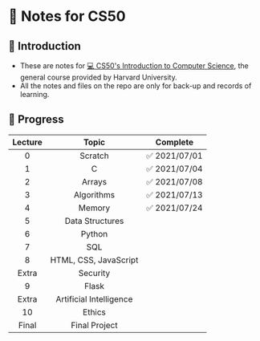 # 📝 Notes for CS50

## 📂 Introduction
- These are notes for [💻 CS50's Introduction to Computer Science](https://cs50.harvard.edu), the general course provided by Harvard University.
- All the notes and files on the repo are only for back-up and records of learning.

## 🚀 Progress
Lecture | Topic | Complete
:---: | :---: | :---:
0 | Scratch | ✅ 2021/07/01
1 | C | ✅ 2021/07/04
2 |  Arrays | ✅ 2021/07/08
3 | Algorithms | ✅ 2021/07/13
4 | Memory | ✅ 2021/07/24
5 | Data Structures | 
6 | Python | 
7 | SQL | 
8 | HTML, CSS, JavaScript | 
Extra | Security | 
9 | Flask | 
Extra | Artificial Intelligence | 
10 | Ethics | 
Final | Final Project | 

